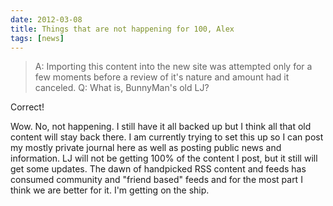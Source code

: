 ```yaml
---
date: 2012-03-08
title: Things that are not happening for 100, Alex
tags: [news]
---
```


> A: Importing this content into the new site was attempted only for a few moments before a review of it's nature and amount had it canceled.
> Q: What is, BunnyMan's old LJ?

Correct!

Wow. No, not happening. I still have it all backed up but I think all that old content will stay back there. I am currently trying to set this up so I can post my mostly private journal here as well as posting public news and information. LJ will not be getting 100% of the content I post, but it still will get some updates.
The dawn of handpicked RSS content and feeds has consumed community and "friend based" feeds and for the most part I think we are better for it. I'm getting on the ship.
